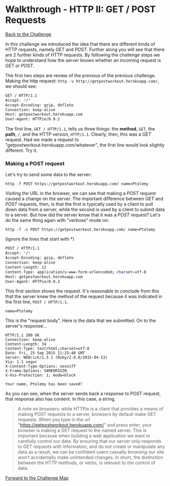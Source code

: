 # Walkthrough - HTTP II: GET / POST Requests

[Back to the Challenge](../04_http_verbs.md)

In this challenge we introduced the idea that there are different kinds of HTTP requests, namely *GET* and *POST*. Further along you will see that there are 2 further kinds of HTTP requests. By following the challenge steps we hope to understand how the server knows whether an incoming request is *GET* or *POST*.

The first two steps are review of the previous of the previous challenge. Making the http request: `http -v http://getpostworkout.herokuapp.com/`, we should see:

```sh
GET / HTTP/1.1
Accept: */*
Accept-Encoding: gzip, deflate
Connection: keep-alive
Host: getpostworkout.herokuapp.com
User-Agent: HTTPie/0.9.2
```

The first line, `GET / HTTP/1.1`, tells us three things: the **method**, `GET`, the **path**, `/`, and the HTTP version, `HTTP/1.1`. Clearly, then, this was a *GET* request. Had we made a request to "getpostworkout.herokuapp.com/whatever", the first line would look slightly different. Try it.

### Making a POST request

Let's try to send some data to the server:

`http -f POST https://getpostworkout.herokuapp.com/ name=Ptolemy`

Visiting the URL in the browser, we can see that making a *POST* request caused a change on the server. The important difference between *GET* and *POST* requests, then, is that the first is typically used by a client to pull down data from a server, while the second is used by a client to submit data to a server. But how did the server know that it was a *POST* request? Let's do the same thing again with "verbose" mode on:

`http -f -v POST https://getpostworkout.herokuapp.com/ name=Ptolemy`

(ignore the lines that start with \*)
```sh
POST / HTTP/1.1
Accept: */*
Accept-Encoding: gzip, deflate
Connection: keep-alive
Content-Length: 12
Content-Type: application/x-www-form-urlencoded; charset=utf-8
Host: getpostworkout.herokuapp.com
User-Agent: HTTPie/0.9.2
```
This first section shows the request. It's reasonable to conclude from this that the server knew the method of the request because it was indicated in the first line, `POST / HTTP/1.1`.
```
name=Ptolemy
```
This is the "request body". Here is the data that we submitted. On to the server's response...

```
HTTP/1.1 200 OK
Connection: keep-alive
Content-Length: 34
Content-Type: text/html;charset=utf-8
Date: Fri, 25 Sep 2015 11:25:40 GMT
Server: WEBrick/1.3.1 (Ruby/2.0.0/2015-04-13)
Via: 1.1 vegur
X-Content-Type-Options: nosniff
X-Frame-Options: SAMEORIGIN
X-Xss-Protection: 1; mode=block

Your name, Ptolemy has been saved!
```

As you can see, when the server sends back a response to POST request, that response also has content. In this case, a string.

> A note on browsers: while HTTPie is a client that provides a means of making POST requests to a server, browsers by default make GET requests. When you type in the url "https://getpostworkout.herokuapp.com/" and press enter, your browser is making a GET request to the named server. This is important because when building a web application we want to carefully control our data. By ensuring that our server only responds to GET requests with information, and do not create or manipulate any data as a result, we can be confident users casually browsing our site won't accidentally make unintended changes. In short, the distinction between the HTTP methods, or verbs, is relevant to the control of data.

[Forward to the Challenge Map](../00_challenge_map.md)
